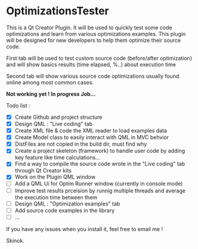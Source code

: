 # OptimizationsTester

This is a Qt Creator Plugin. It will be used to quickly test some code optimizations and learn from various optimizations examples.
This plugin will be designed for new developers to help them optimize their source code.

First tab will be used to test custom source code (before/after optimization) and will show basics results (time elapsed, %..) about execution time

Second tab will show various source code optimizations usually found online among most common cases.

**Not working yet ! In progress Job...**

Todo list : 
- [X] Create Github and project structure
- [X] Design QML : "Live coding" tab
- [X] Create XML file & code the XML reader to load examples data
- [X] Create Model class to easily interact with QML in MVC behvior
- [X] DistFiles are not copied in the build dir, must find why
- [X] Create a project skeleton (framework) to handle user code by adding key feature like time calculations...
- [X] Find a way to compile the source code wrote in the "Live coding" tab through Qt Creator kits
- [X] Work on the Plugin QML window
- [ ] Add a QML Ui for Optim Runner window (currently in console mode)
- [ ] Improve test results prceision by runnig multiple threads and average the execution time between them
- [ ] Design QML : "Optimization examples" tab
- [ ] Add source code examples in the library
- [ ] ...

If you have any issues when you install it, feel free to email me !

Skinok.
